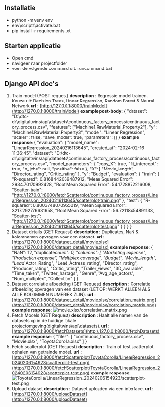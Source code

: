 ## Installatie

-   python -m venv env
-   env\scripts\activate.bat
-   pip install -r requirements.txt

## Starten applicatie

-   Open cmd
-   navigeer naar projectfolder
-   voer de volgende command uit: runcommand.bat

## Django API doc's

1. Train model (POST request)
   **description** : Regressie model trainen. Keuze uit: Decision Trees, Linear Regression, Random Forest & Neural Network
   **url** : [http://127.0.0.1:8000/trainModel](http://127.0.0.1:8000/trainModel)
   **example post-body**: {
   "dataset": "D:\\dtc-dr\\digitaltwins\\api\\datasets\\continuous_factory_process\\continuous_factory_process.csv",
   "features": ["Machine1.RawMaterial.Property2"],
   "y": "Machine1.RawMaterial.Property3",
   "model": "Linear Regression",
   "scaler": false,
   "save_model": true,
   "parameters": []
   }
   **example response**: {
   "evaluation": {
   "model_name": "LinearRegression_20240216113645",
   "created_at": "2024-02-16 11:36:45",
   "dataset": "D:\\dtc-dr\\digitaltwins\\api\\datasets\\continuous_factory_process\\continuous_factory_process.csv",
   "model_parameters": {
   "copy_X": true,
   "fit_intercept": true,
   "n_jobs": null,
   "positive": false
   },
   "X": [
   "Movie_length",
   "Director_rating",
   "Critic_rating"
   ],
   "y": "Budget",
   "evaluation": {
   "train": {
   "R-squared": 0.8168442039487912,
   "Mean Squared Error": 2934.70170992428,
   "Root Mean Squared Error": 54.1728872216008,
   "Scatter-train": "http://127.0.0.1:8000/fetchScatterplot/continuous_factory_process/LinearRegression_20240216113645/scatterplot-train.png"
   },
   "test": {
   "R-squared": 0.8003748070955019,
   "Mean Squared Error": 3217.292776631658,
   "Root Mean Squared Error": 56.72118454891133,
   "Scatter-test": "http://127.0.0.1:8000/fetchScatterplot/continuous_factory_process/LinearRegression_20240216113645/scatterplot-test.png"
   }
   }
   }
   }
2. Dataset details (GET Request)
   **description** : Duplicates, NaN & kolomnamen opvragen voor een dataset.
   **url** : [http://127.0.0.1:8000/dataset_detail/movie.xlsx](http://127.0.0.1:8000/dataset_detail/movie.xlsx)
   **example response**:
   {
   "NaN": 12,
   "duplicate*count": 0,
   "columns": [
   "Marketing expense",
   "Production expense",
   "Multiplex coverage",
   "Budget",
   "Movie_length",
   "Lead* Actor_Rating",
   "Lead_Actress_rating",
   "Director_rating",
   "Producer_rating",
   "Critic_rating",
   "Trailer_views",
   "3D_available",
   "Time_taken",
   "Twitter_hastags",
   "Genre",
   "Avg_age_actors",
   "Num_multiplex",
   "Collection"
   ]
   }
3. Dataset correlatie afbeelding (GET Request)
   **description** : Correlatie afbeelding opvragen van een dataset (LET OP: WERKT ALLEEN ALS ALLE KOLOMMEN NUMERIEK ZIJN).
   **url** : [http://127.0.0.1:8000/dataset_detail/movie.xlsx/correlation_matrix.png](http://127.0.0.1:8000/dataset_detail/movie.xlsx/correlation_matrix.png)
   **example response**: ![movie.xlsx/correlation_matrix.png](http://127.0.0.1:8000/dataset_detail/movie.xlsx/correlation_matrix.png)
4. Fetch Models (GET Request)
   **description** : Haalt alle namen van de datasets op in de huidige lokale projectomgeving(digitaltwins\api\datasets).
   **url** : [http://127.0.0.1:8000/fetchDatasets](http://127.0.0.1:8000/fetchDatasets)
   **example response**: {
   "files": [
   "continuous_factory_process.csv",
   "Movie.xlsx",
   "ToyotaCorolla.xlsx"
   ]
   }
5. Fetch scatterplot (GET Request)
   **description** : Train of test scatterplot ophalen van getrainde model.
   **url** : [http://127.0.0.1:8000/fetchScatterplot/ToyotaCorolla/LinearRegression_20240206154923/scatterplot-test.png](http://127.0.0.1:8000/fetchScatterplot/ToyotaCorolla/LinearRegression_20240206154923/scatterplot-test.png)
   **example response**: ![ToyotaCorolla/LinearRegression_20240206154923/scatterplot-test.png](http://127.0.0.1:8000/fetchScatterplot/ToyotaCorolla/LinearRegression_20240206154923/scatterplot-test.png)
6. Upload dataset 
   **description** : Dataset uploaden via een interface.
   **url** : [http://127.0.0.1:8000/uploadDataset](http://127.0.0.1:8000/uploadDataset)
  